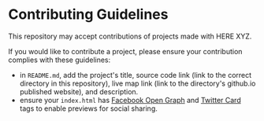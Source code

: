 # Contributing Guidelines

This repository may accept contributions of projects made with HERE XYZ.

If you would like to contribute a project, please ensure your contribution complies with these guidelines:
- in `README.md`, add the project's title, source code link (link to the correct directory in this repository), live map link (link to the directory's github.io published website), and description.
- ensure your `index.html` has [Facebook Open Graph](https://developers.facebook.com/docs/sharing/webmasters/) and [Twitter Card](https://developer.twitter.com/en/docs/tweets/optimize-with-cards/overview/markup.html) tags to enable previews for social sharing.
